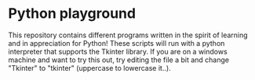 # Python playground

This repository contains different programs written in the spirit of learning and in appreciation for Python!
These scripts will run with a python interpreter that supports the Tkinter library. If you are on a windows machine and want to try this out, try editing the file a bit and change "Tkinter" to "tkinter" (uppercase to lowercase it..).  
